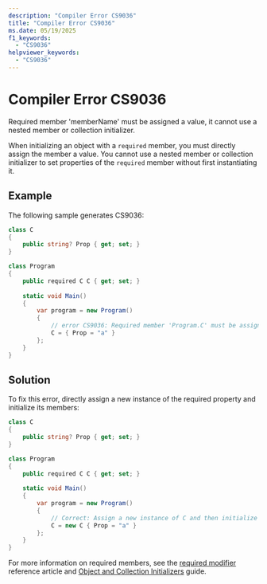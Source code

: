 ```yaml
---
description: "Compiler Error CS9036"
title: "Compiler Error CS9036"
ms.date: 05/19/2025
f1_keywords: 
  - "CS9036"
helpviewer_keywords: 
  - "CS9036"
---
```

# Compiler Error CS9036

Required member 'memberName' must be assigned a value, it cannot use a nested member or collection initializer.

When initializing an object with a `required` member, you must directly assign the member a value. You cannot use a nested member or collection initializer to set properties of the `required` member without first instantiating it.

## Example

The following sample generates CS9036:

```csharp
class C
{
    public string? Prop { get; set; }
}

class Program
{
    public required C C { get; set; }
    
    static void Main()
    {
        var program = new Program()
        {
            // error CS9036: Required member 'Program.C' must be assigned a value, it cannot use a nested member or collection initializer.
            C = { Prop = "a" }
        };
    }
}
```

## Solution

To fix this error, directly assign a new instance of the required property and initialize its members:

```csharp
class C
{
    public string? Prop { get; set; }
}

class Program
{
    public required C C { get; set; }
    
    static void Main()
    {
        var program = new Program()
        {
            // Correct: Assign a new instance of C and then initialize its Prop property
            C = new C { Prop = "a" }
        };
    }
}
```

For more information on required members, see the [required modifier](../language-reference/keywords/required.md) reference article and [Object and Collection Initializers](../programming-guide/classes-and-structs/object-and-collection-initializers.md) guide.
